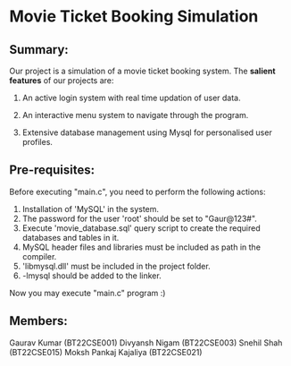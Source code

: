 # Movie Ticket Booking Simulation

## Summary:

Our project is a simulation of a movie ticket booking system.
The **salient features** of our projects are:    

1.   An active login system with real time updation of user data.   

2.  An interactive menu system to navigate through the program.   

3. Extensive database management using Mysql for personalised user profiles.

## Pre-requisites:
Before executing "main.c", you need to perform the following actions:
1. Installation of 'MySQL' in the system.
2. The password for the user 'root' should be set to "Gaur@123#".
3. Execute 'movie_database.sql' query script to create the required databases and tables in it.
4. MySQL header files and libraries must be included as path in the compiler.
5. 'libmysql.dll' must be included in the project folder.
6. -lmysql should be added to the linker.

Now you may execute "main.c" program :)  

## Members:
Gaurav Kumar (BT22CSE001)
Divyansh Nigam (BT22CSE003)
Snehil Shah (BT22CSE015)
Moksh Pankaj Kajaliya (BT22CSE021)
